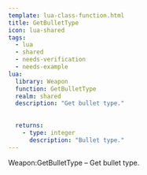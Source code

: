 ```yaml
---
template: lua-class-function.html
title: GetBulletType
icon: lua-shared
tags:
  - lua
  - shared
  - needs-verification
  - needs-example
lua:
  library: Weapon
  function: GetBulletType
  realm: shared
  description: "Get bullet type."
  
  
  returns:
    - type: integer
      description: "Bullet type."
---
```


<div class="lua__search__keywords">
Weapon:GetBulletType &#x2013; Get bullet type.
</div>
